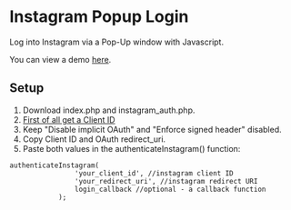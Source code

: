 Instagram Popup Login
=====================

Log into Instagram via a Pop-Up window with Javascript.

You can view a demo [here](http://github.radykal.de/instagram-popup-login/).


## Setup

1. Download index.php and instagram_auth.php.
2. [First of all get a Client ID](http://instagram.com/developer/clients/manage/)
2. Keep "Disable implicit OAuth" and "Enforce signed header" disabled.
3. Copy Client ID and OAuth redirect_uri.
4. Paste both values in the authenticateInstagram() function:
```
authenticateInstagram(
				'your_client_id', //instagram client ID
				'your_redirect_uri', //instagram redirect URI
				login_callback //optional - a callback function
			);
```
